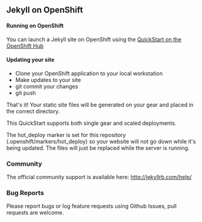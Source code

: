 ## Jekyll on OpenShift

#### Running on OpenShift
You can launch a Jekyll site on OpenShift using the [QuickStart on the OpenShift Hub](https://hub.openshift.com/quickstarts/41-jekyll)

#### Updating your site
- Clone your OpenShift application to your local workstation
- Make updates to your site
- git commit your changes
- git push

That's it! Your static site files will be generated on your gear and placed in the correct directory.  

This QuickStart supports both single gear and scaled deployments.  

The hot_deploy marker is set for this repository (.openshift/markers/hot_deploy) so your website will not go down while it's being updated.  The files will just be replaced while the server is running.

### Community

The official community support is available here: http://jekyllrb.com/help/

### Bug Reports

Please report bugs or log feature requests using Github Issues, pull requests are welcome.